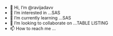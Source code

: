 - 👋 Hi, I’m @ravijadavv
- 👀 I’m interested in ...SAS
- 🌱 I’m currently learning ...SAS
- 💞️ I’m looking to collaborate on ...TABLE LISTING 
- 📫 How to reach me ...

<!---
ravijadavv/ravijadavv is a ✨ special ✨ repository because its `README.md` (this file) appears on your GitHub profile.
You can click the Preview link to take a look at your changes.
--->
